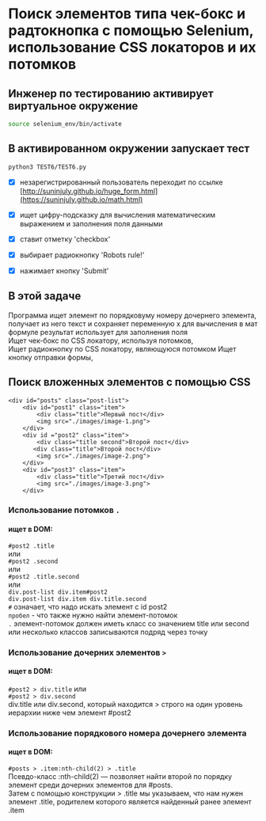 # Поиск элементов типа чек-бокс и радтокнопка с помощью Selenium, использование CSS локаторов и их потомков

## Инженер по тестированию активирует виртуальное окружение
```sh
source selenium_env/bin/activate
```
## В активированном окружении запускает тест
```sh
python3 TEST6/TEST6.py
```

- [x] незарегистрированный пользователь переходит по ссылке [http://suninjuly.github.io/huge_form.html](https://suninjuly.github.io/math.html)
- [x] ищет цифру-подсказку для вычисления математическим выражением и заполнения поля данными
- [x] ставит отметку 'checkbox'
- [x] выбирает радиокнопку 'Robots rule!'
- [x] нажимает кнопку 'Submit'



## В этой задаче
Программа ищет элемент по порядковуму номеру дочернего элемента, получает из него текст и сохраняет переменную x для вычисления в мат формуле результат использует для заполнения поля\
Ищет чек-бокс по CSS локатору, используя потомков,  \
Ищет радиокнопку по CSS локатору, являющуюся потомком 
Ищет кнопку отправки формы, 

## Поиск вложенных элементов с помощью CSS 
```
<div id="posts" class="post-list">
    <div id="post1" class="item">
        <div class="title">Первый пост</div>
        <img src="./images/image-1.png">
    </div>
    <div id ="post2" class="item">
        <div class="title second">Второй пост</div>
       <div class="title">Второй пост</div>
        <img src="./images/image-2.png">
    </div>
    <div id="post3" class="item">
        <div class="title">Третий пост</div>
        <img src="./images/image-3.png">
    </div>
```
### Использование потомков ```.```
#### ищет в DOM:
```#post2 .title```\
или\
```#post2 .second```\
или\
```#post2 .title.second```\
или \
```div.post-list div.item#post2```\
```div.post-list div.item div.title.second```\
```#``` означает, что надо искать элемент с id post2\
```пробел``` - что также нужно найти элемент-потомок\
```.``` элемент-потомок должен иметь класс со значением title или second или несколько классов записываются подряд через точку

### Использование дочерних элементов ```>```
#### ищет в DOM:
```#post2 > div.title```
или\
```#post2 > div.second```\
div.title или div.second, который находится > строго на один уровень иерархии ниже чем элемент #post2

### Использование порядкового номера дочернего элемента
#### ищет в DOM:
```#posts > .item:nth-child(2) > .title```\
Псевдо-класс :nth-child(2) — позволяет найти второй по порядку элемент среди дочерних элементов для #posts.\
Затем с помощью конструкции > .title мы указываем, что нам нужен элемент .title, родителем которого является найденный ранее элемент .item 
